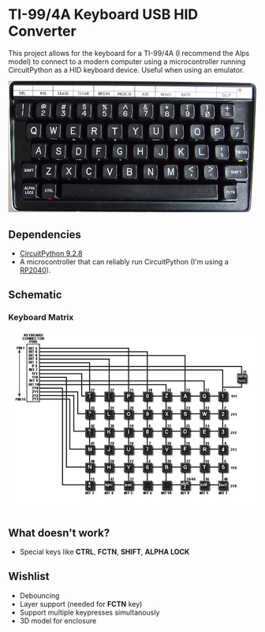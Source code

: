 # TI-99/4A Keyboard USB HID Converter

This project allows for the keyboard for a TI-99/4A (I recommend the Alps model) to connect to a modern computer using a microcontroller running CircuitPython as a HID keyboard device. Useful when using an emulator.

![Keyboard](docs/keyboard_photo.jpg)

## Dependencies

* [CircuitPython 9.2.8](https://circuitpython.org/)
* A microcontroller that can reliably run CircuitPython (I'm using a [RP2040](https://www.aliexpress.us/item/3256805941727857.html)).

## Schematic

### Keyboard Matrix

![Schematic](docs/schematic.jpg)

## What doesn't work?

* Special keys like __CTRL__, __FCTN__, __SHIFT__, __ALPHA LOCK__

## Wishlist

* Debouncing
* Layer support (needed for __FCTN__ key)
* Support multiple keypresses simultanously
* 3D model for enclosure
